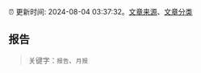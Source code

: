 :alarm_clock: 更新时间: 2024-08-04 03:37:32。[文章来源](/README.md)、[文章分类](/TAGS.md)

## 报告


> 关键字：`报告`、`月报`



